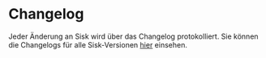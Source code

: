 # Changelog

Jeder Änderung an Sisk wird über das Changelog protokolliert. Sie können die Changelogs für alle Sisk-Versionen [hier](https://github.com/sisk-http/archive/tree/master/changelogs) einsehen.
